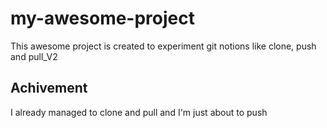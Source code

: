 # my-awesome-project
This awesome project is created to experiment git notions like clone, push and pull_V2

## Achivement
I already managed to clone and pull and I'm just about to push